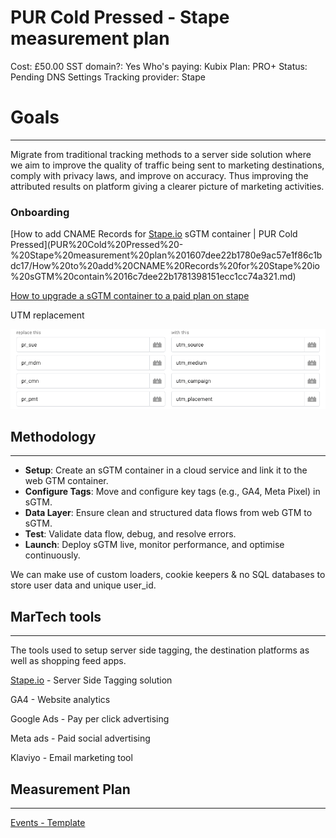 # PUR Cold Pressed - Stape measurement plan

Cost: £50.00
SST domain?: Yes
Who's paying: Kubix
Plan: PRO+
Status: Pending DNS Settings
Tracking provider: Stape

# **Goals**

---

Migrate from traditional tracking methods to a server side solution where we aim to improve the quality of traffic being sent to marketing destinations, comply with privacy laws, and improve on accuracy. Thus improving the attributed results on platform giving a clearer picture of marketing activities. 

### Onboarding

[How to add CNAME Records for [Stape.io](http://Stape.io) sGTM container | PUR Cold Pressed](PUR%20Cold%20Pressed%20-%20Stape%20measurement%20plan%201607dee22b1780e9ac57e1f86c1bdc17/How%20to%20add%20CNAME%20Records%20for%20Stape%20io%20sGTM%20contain%2016c7dee22b1781398151ecc1cc74a321.md)

[How to upgrade a sGTM container to a paid plan on stape](https://www.notion.so/How-to-upgrade-a-sGTM-container-to-a-paid-plan-on-stape-16c7dee22b1780c4b9d6c434944c8aaa?pvs=21)

UTM replacement

![Screenshot 2024-12-31 at 15.37.57.png](PUR%20Cold%20Pressed%20-%20Stape%20measurement%20plan%201607dee22b1780e9ac57e1f86c1bdc17/Screenshot_2024-12-31_at_15.37.57.png)

## Methodology

---

- **Setup**: Create an sGTM container in a cloud service and link it to the web GTM container.
- **Configure Tags**: Move and configure key tags (e.g., GA4, Meta Pixel) in sGTM.
- **Data Layer**:  Ensure clean and structured data flows from web GTM to sGTM.
- **Test**: Validate data flow, debug, and resolve errors.
- **Launch**: Deploy sGTM live, monitor performance, and optimise continuously.

We can make use of custom loaders, cookie keepers & no SQL databases to store user data and unique user_id. 

## MarTech tools

---

The tools used to setup server side tagging, the destination platforms as well as shopping feed apps. 

[Stape.io](http://Stape.io) - Server Side Tagging solution 

GA4 - Website analytics

Google Ads - Pay per click advertising

Meta ads - Paid social advertising

Klaviyo - Email marketing tool

## Measurement Plan

---

[Events - Template](PUR%20Cold%20Pressed%20-%20Stape%20measurement%20plan%201607dee22b1780e9ac57e1f86c1bdc17/Events%20-%20Template%2016c7dee22b17811a89fee78100a0a2ec.csv)